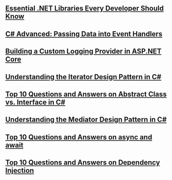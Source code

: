 
## [Essential .NET Libraries Every Developer Should Know](https://dev.to/bytehide/essential-net-libraries-every-developer-should-know-1lp3?bb=180937)

## [C# Advanced: Passing Data into Event Handlers](https://dev.to/moh_moh701/c-advanced-passing-data-into-event-handlers-4gm1?bb=182108)

## [Building a Custom Logging Provider in ASP.NET Core](https://dev.to/mohammedahmed/building-a-custom-logging-provider-in-aspnet-core-437n?bb=184572)

## [Understanding the Iterator Design Pattern in C#](https://dotnet-fullstack-dev.blogspot.com/2024/07/Understanding%20the%20Iterator%20Design%20Pattern%20in%20C.html)

## [Top 10 Questions and Answers on Abstract Class vs. Interface in C#](https://dotnet-fullstack-dev.blogspot.com/2024/07/Top%2010%20Questions%20and%20Answers%20on%20Abstract%20Class%20vs.%20Interface%20in%20C.html)

## [Understanding the Mediator Design Pattern in C#](https://dotnet-fullstack-dev.blogspot.com/2024/07/blog-post_25.html)

## [Top 10 Questions and Answers on async and await](https://dotnet-fullstack-dev.blogspot.com/2024/07/top-10-questions-and-answers-on-async.html)

## [Top 10 Questions and Answers on Dependency Injection](https://dotnet-fullstack-dev.blogspot.com/2024/07/blog-post_18.html)
